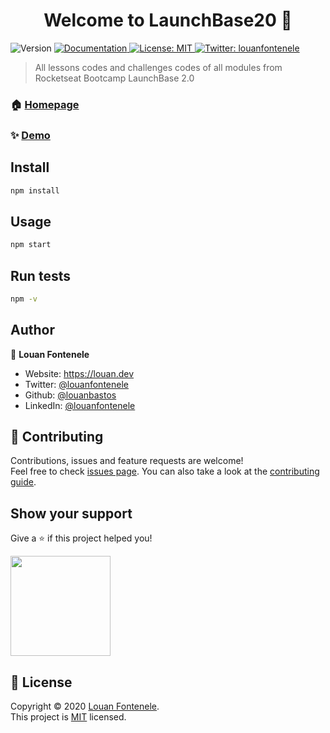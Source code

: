 <h1 align="center">Welcome to LaunchBase20 🚀</h1>
<p>
  <img alt="Version" src="https://img.shields.io/badge/version-2.0-blue.svg?cacheSeconds=2592000" />
  <a href="https://docs.rocketseat.dev/" target="_blank">
    <img alt="Documentation" src="https://img.shields.io/badge/documentation-yes-brightgreen.svg" />
  </a>
  <a href="https://opensource.org/licenses/MIT" target="_blank">
    <img alt="License: MIT" src="https://img.shields.io/badge/License-MIT-yellow.svg" />
  </a>
  <a href="https://twitter.com/louanfontenele" target="_blank">
    <img alt="Twitter: louanfontenele" src="https://img.shields.io/twitter/follow/louanfontenele.svg?style=social" />
  </a>
</p>

> All lessons codes and challenges codes of all modules from Rocketseat Bootcamp LaunchBase 2.0

### 🏠 [Homepage](https://rocketseat.com.br/launchbase)

### ✨ [Demo](https://www.youtube.com/channel/UCSfwM5u0Kce6Cce8_S72olg)

## Install

```sh
npm install
```

## Usage

```sh
npm start
```

## Run tests

```sh
npm -v
```

## Author

👤 **Louan Fontenele**

- Website: https://louan.dev
- Twitter: [@louanfontenele](https://twitter.com/louanfontenele)
- Github: [@louanbastos](https://github.com/louanbastos)
- LinkedIn: [@louanfontenele](https://linkedin.com/in/louanfontenele)

## 🤝 Contributing

Contributions, issues and feature requests are welcome!<br />Feel free to check [issues page](https://github.com/louanbastos/LaunchBase20/issues). You can also take a look at the [contributing guide](https://github.com/louanbastos/LaunchBase20/graphs/contributors).

## Show your support

Give a ⭐️ if this project helped you!

<a href="https://www.patreon.com/louanfontenele">
  <img src="https://c5.patreon.com/external/logo/become_a_patron_button@2x.png" width="160">
</a>

## 📝 License

Copyright © 2020 [Louan Fontenele](https://github.com/louanbastos).<br />
This project is [MIT](https://opensource.org/licenses/MIT) licensed.
